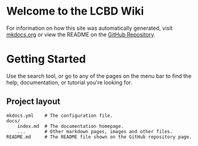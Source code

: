 # Welcome to the LCBD Wiki

For information on how this site was automatically generated, visit [mkdocs.org](https://www.mkdocs.org) or view the README on the [GitHub Repository](https://github.com/ChildBrainLab/ChildBrainLab.github.io).

# Getting Started
Use the search tool, or go to any of the pages on the menu bar to find the help, documentation, or tutorial you're looking for.  

## Project layout

    mkdocs.yml    # The configuration file.
    docs/
        index.md  # The documentation homepage.
        ...       # Other markdown pages, images and other files.
    README.md     # The README file shown on the GitHub repository page. 
